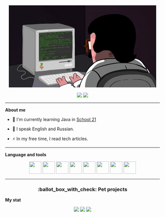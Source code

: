 <div align="center">
<br/>
<img src="https://raw.githubusercontent.com/brcarisa/brcarisa/master/giphy.gif" alt="Here is a little bit about me!">

</div>



<div id="badges" align="center">
  
  <a href="mailto:abdulin.danil@gmail.com"><img src="https://img.shields.io/badge/Gmail-D14836?style=for-the-badge&logo=gmail&logoColor=white"></a>
  <a href="https://t.me/daniloos"><img src="https://img.shields.io/badge/Telegram-2CA5E0?style=for-the-badge&logo=telegram&logoColor=white"></a>
</div>

<hr>

**About me**

- :telescope: I'm currently learning Java in [School 21](https://21-school.ru/)

- :seedling: I speak English and Russian.

- :zap: In my free time, I read tech articles.

<hr>

**Language and tools**

<div id="badges" align="center">
  <img src="https://cdn.jsdelivr.net/gh/devicons/devicon/icons/java/java-original.svg" width="40" height="40" />
  <img src="https://cdn.jsdelivr.net/gh/devicons/devicon/icons/spring/spring-original.svg" width="40" height="40" />
  <img src="https://cdn.jsdelivr.net/gh/devicons/devicon/icons/postgresql/postgresql-original-wordmark.svg" width="40" height="40" />    
  <img src="https://cdn.jsdelivr.net/gh/devicons/devicon/icons/gitlab/gitlab-original.svg" width="40" height="40"/>
  <img src="https://cdn.jsdelivr.net/gh/devicons/devicon/icons/c/c-original.svg" width="40" height="40"/>
  <img src="https://cdn.jsdelivr.net/gh/devicons/devicon/icons/cplusplus/cplusplus-original.svg" width="40" height="40"/>        
  <img src="https://cdn.jsdelivr.net/gh/devicons/devicon/icons/linux/linux-original.svg" width="40" height="40"/>
  <img src="https://cdn.jsdelivr.net/gh/devicons/devicon/icons/docker/docker-original.svg" width="40" height="40"/>
        
</div>

---
<h3 align="center">
  :ballot_box_with_check: Pet projects
</h3>


**My stat**

<div id="stat" align="center">
  <img src="http://github-profile-summary-cards.vercel.app/api/cards/most-commit-language?username=brcarisa&theme=apprentice"/>
  <img src="http://github-profile-summary-cards.vercel.app/api/cards/stats?username=brcarisa&theme=apprentice"/>
  <img src="http://github-profile-summary-cards.vercel.app/api/cards/profile-details?username=brcarisa&theme=apprentice"/>
</div>
